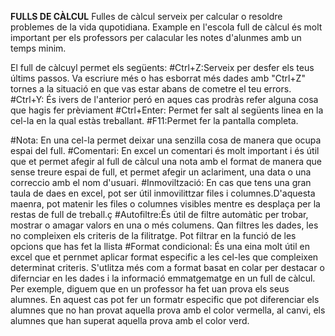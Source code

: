 **FULLS DE CÀLCUL**
Fulles de càlcul serveix per calcular o resoldre problemes de la vida qupotidiana. Example en l'escola full de càlcul és molt important per els professors per calacular les notes d'alunmes amb un temps minim.

El full de càlcuyl permet els següents:
#Ctrl+Z:Serveix per desfer els teus últims passos. Va escriure més o has esborrat més dades amb "Ctrl+Z" tornes a la situació en que vas estar abans de cometre el teu errors.
#Ctrl+Y: És ivers de l'anterior peró en aques cas prodràs refer alguna cosa que hagis fer prèviament
#Ctrl+Enter: Permet fer salt al següents linea en la cel-la en la qual estàs treballant.
#F11:Permet fer la pantalla completa.


#Nota: En una cel-la permet deixar una senzilla cosa de manera que ocupa espai del full.
#Comentari: En excel un comentari és molt important i és útil que et permet afegir al full de càlcul una nota amb el format de manera que sense treure espai de full, et permet afegir un aclariment, una data o una correccio amb el nom d'usuari.
#Inmoviltzació: En cas que tens una gran taula de daes en excel, pot ser útil inmovilittzar files i columnes.D'aquesta maenra, pot matenir les files o columnes visibles mentre es desplaça per la restas de full de treball.ç
#Autofiltre:És útil de filtre automàtic per trobar, mostrar o amagar valors en una o més columens. Qan filtres les dades, les no compleixen els criteris de la filitratge. Pot filtrar en la funció de les opcions  que has fet la llista
#Format condicional: És una eina molt útil en excel que et pernmet aplicar format especific a les cel-les que compleixen determinat criteris. S'utlitza més com a format basat en colar per destacar o difernciar en les dades i la informació emmatgematge en un full de càlcul. Per exemple, diguem que en un professor ha fet uan prova els seus alumnes. En aquest cas pot fer un formatr especific que pot diferenciar els alumnes que no han provat aquella prova amb el color vermella, al canvi, els alumnes que han superat aquella prova amb el color verd.
